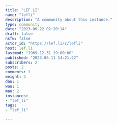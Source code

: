 ```yaml
---
title: "LEF.LI" 
name: "lefli"
description: "A community about this instance."
type: community
date: "2023-06-22 02:20:14"
draft: false
nsfw: false
actor_id: "https://lef.li/c/lefli"
host: lef.li
lastmod: "1969-12-31 19:00:00"
published: "2023-06-11 14:21:22"
subscribers: 2
posts: 2
comments: 1
weight: 2
dau: 1
wau: 1
mau: 2
instances:
- "lef_li"
tags: 
- "lef_li"

---
```

